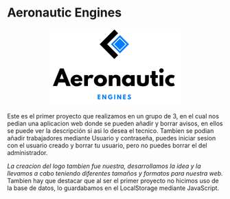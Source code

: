 # Aeronautic Engines
<p align="center">
  <img src="https://raw.githubusercontent.com/uvadillo/aeronautic-engines/main/media/logoCompleto.png">
</p>
<p>Este es el primer proyecto que realizamos en un grupo de 3, en el cual nos pedian una aplicacion web donde se pueden añadir y borrar avisos, en ellos se puede ver la descripción si asi lo desea el tecnico.
Tambien se podian añadir trabajadores mediante Usuario y contraseña, puedes iniciar sesion con el usuario creado y borrar tu usuario, pero no puedes borrar el del administrador.
</p>
<i>La creacion del logo tambien fue nuestra, desarrollamos la idea y la llevamos a cabo teniendo diferentes tamaños y formatos para nuestra web.</i>
Tambien hay que destacar que al ser el primer proyecto no hicimos uso de la base de datos, lo guardabamos en el LocalStorage mediante JavaScript.

